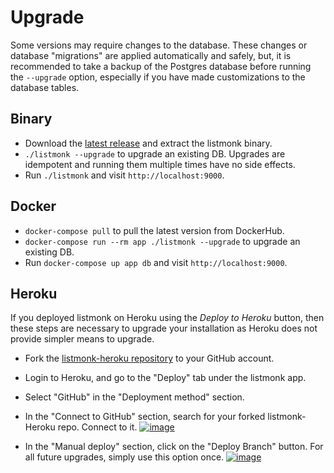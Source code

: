 # Upgrade

Some versions may require changes to the database. These changes or database "migrations" are applied automatically and safely, but, it is recommended to take a backup of the Postgres database before running the `--upgrade` option, especially if you have made customizations to the database tables.

## Binary
- Download the [latest release](https://github.com/knadh/listmonk/releases) and extract the listmonk binary.
- `./listmonk --upgrade` to upgrade an existing DB. Upgrades are idempotent and running them multiple times have no side effects.
- Run `./listmonk` and visit `http://localhost:9000`.

## Docker

- `docker-compose pull` to pull the latest version from DockerHub.
- `docker-compose run --rm app ./listmonk --upgrade` to upgrade an existing DB.
- Run `docker-compose up app db` and visit `http://localhost:9000`.

## Heroku

If you deployed listmonk on Heroku using the *Deploy to Heroku* button, then these steps are necessary to upgrade your installation as Heroku does not provide simpler means to upgrade. 

- Fork the [listmonk-heroku repository](https://github.com/knadh/listmonk-heroku) to your GitHub account.
- Login to Heroku, and go to the "Deploy" tab under the listmonk app.
- Select "GitHub" in the "Deployment method" section.
- In the "Connect to GitHub" section, search for your forked listmonk-Heroku repo. Connect to it.
[![image](https://user-images.githubusercontent.com/55474996/135002032-0a7dce9c-548f-4edd-8db2-575708b490b4.png)](https://user-images.githubusercontent.com/55474996/135002032-0a7dce9c-548f-4edd-8db2-575708b490b4.png)

- In the "Manual deploy" section, click on the "Deploy Branch" button. For all future upgrades, simply use this option once.
[![image](https://user-images.githubusercontent.com/547147/135745846-df37cd8f-a0b7-4dc8-bc15-5d350b1afe78.png)](https://user-images.githubusercontent.com/547147/135745846-df37cd8f-a0b7-4dc8-bc15-5d350b1afe78.png)
